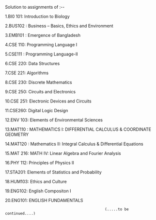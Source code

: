 Solution to assignments of :--

 1.BI0 101: Introduction to Biology

 2.BUS102 : Business – Basics, Ethics and Environment

 3.EMB101 : Emergence of Bangladesh

 4.CSE 110: Programming Language I

 5.CSE111 : Programming Language-II

 6.CSE 220: Data Structures
 
 7.CSE 221: Algorithms
 
 8.CSE 230: Discrete Mathematics
 
 9.CSE 250: Circuits and Electronics
 
 10.CSE 251: Electronic Devices and Circuits
 
 11.CSE260: Digital Logic Design
 
 12.ENV 103: Elements of Environmental Sciences
 
 13.MAT110 : MATHEMATICS I: DIFFERENTIAL CALCULUS & COORDINATE GEOMETRY
 
 14.MAT120 : Mathematics II: Integral Calculus & Differential Equations
 
 15.MAT 216: MATH IV:  Linear Algebra and Fourier Analysis
 
 16.PHY 112: Principles of Physics II
 
 17.STA201: Elements of Statistics and Probability

 18.HUM103: Ethics and Culture

 19.ENG102: English Compositon I

 20.ENG101: ENGLISH FUNDAMENTALS
 

                                                 
                                                  (.....to be continued....)
